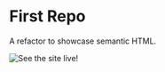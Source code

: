 <h1>First Repo</h1>

A refactor to showcase semantic HTML.

![See the site live!](https://dustinerwin.github.io/Semantic-Refactor/)
